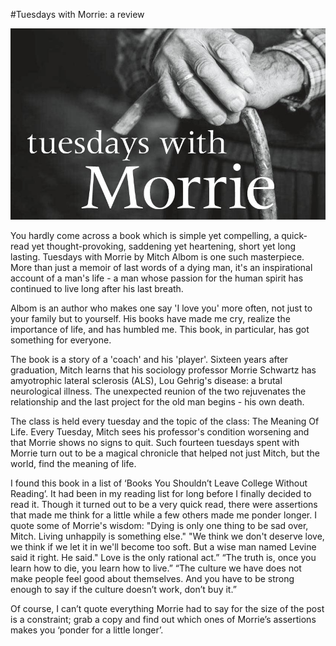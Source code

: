 #Tuesdays with Morrie: a review

![Alt text](../images/twm.jpg?raw=true "Title")

You hardly come across a book which is simple yet compelling, a quick-read yet thought-provoking, saddening yet heartening, short yet long lasting. Tuesdays with Morrie by Mitch Albom is one such masterpiece. More than just a memoir of last words of a dying man, it's an inspirational account of a man's life - a man whose passion for the human spirit has continued to live long after his last breath.

Albom is an author who makes one say 'I love you' more often, not just to your family but to yourself. His books have made me cry, realize the importance of life, and has humbled me. This book, in particular, has got something for everyone.

The book is a story of a 'coach' and his 'player'. Sixteen years after graduation, Mitch learns that his sociology professor Morrie Schwartz has amyotrophic lateral sclerosis (ALS), Lou Gehrig's disease: a brutal neurological illness. The unexpected reunion of the two rejuvenates the relationship and the last project for the old man begins - his own death.

The class is held every tuesday and the topic of the class: The Meaning Of Life. Every Tuesday, Mitch sees his professor's condition worsening and that Morrie shows no signs to quit. Such fourteen tuesdays spent with Morrie turn out to be a magical chronicle that helped not just Mitch, but the world, find the meaning of life.

I found this book in a list of ‘Books You Shouldn’t Leave College Without Reading’. It had been in my reading list for long before I finally decided to read it. Though it turned out to be a very quick read, there were assertions that made me think for a little while a few others made me ponder longer. I quote some of Morrie's wisdom:
"Dying is only one thing to be sad over, Mitch. Living unhappily is something else."
"We think we don't deserve love, we think if we let it in we'll become too soft. But a wise man named Levine said it right. He said." Love is the only rational act.”
“The truth is, once you learn how to die, you learn how to live.”
“The culture we have does not make people feel good about themselves. And you have to be strong enough to say if the culture doesn’t work, don’t buy it.”

Of course, I can’t quote everything Morrie had to say for the size of the post is a constraint; grab a copy and find out which ones of Morrie’s assertions makes you ‘ponder for a little longer’. 
